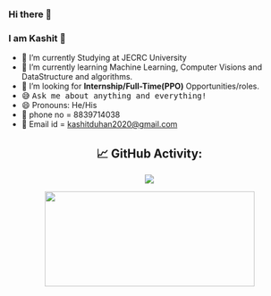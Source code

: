 ### Hi there 👋
### I am Kashit 👋

- 🔭 I’m currently Studying at JECRC University
- 🌱 I’m currently learning Machine Learning, Computer Visions and DataStructure and algorithms.
- 💼 I’m looking for **Internship/Full-Time(PPO)** Opportunities/roles.
- 😅 <samp>Ask me about anything and everything!</samp>
- 😄 Pronouns: He/His
- 💬 phone no = 8839714038
- 💼 Email id = kashitduhan2020@gmail.com


<div align="center">
 <h2>📈 GitHub Activity:</h2>
  <img src="https://github-readme-stats.vercel.app/api?username=HeyKashit&&show_icons=true&title_color=ffffff&icon_color=bb2acf&text_color=daf7dc&bg_color=151515"/>
  <p align="center">
  <img height="170px" width='375px' src="https://github-readme-stats.vercel.app/api/top-langs/?username=HeyKashit&layout=compact&theme=react" />
</p>
</div>




